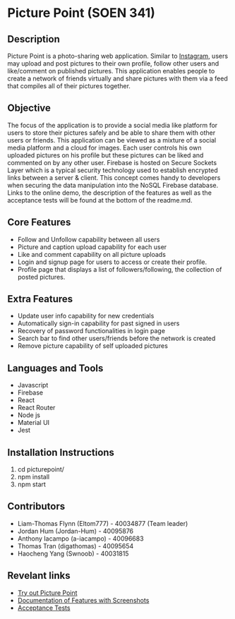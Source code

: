 # Picture Point (SOEN 341)

## Description
Picture Point is a photo-sharing web application. Similar to [Instagram](https://help.instagram.com/424737657584573), users may upload and post pictures to their own profile, follow other users and like/comment on published pictures. This application enables people to create a network of friends virtually and share pictures with them via a feed that compiles all of their pictures together.
## Objective
The focus of the application is to provide a social media like platform for users to store their pictures safely and be able to share them with other users or friends. This application can be viewed as a mixture of a social media platform and a cloud for images. Each user controls his own uploaded pictures on his profile but these pictures can be liked and commented on by any other user. Firebase is hosted on Secure Sockets Layer which is a typical security technology used to establish encrypted links between a server & client. This concept comes handy to developers when securing the data manipulation into the NoSQL Firebase database.
Links to the online demo, the description of the features as well as the acceptance tests will be found at the bottom of the readme.md. 
## Core Features
- Follow and Unfollow capability between all users
- Picture and caption upload capability for each user
- Like and comment capability on all picture uploads
- Login and signup page for users to access or create their profile.
- Profile page that displays a list of followers/following, the collection of posted pictures.
## Extra Features
- Update user info capability for new credentials
- Automatically sign-in capability for past signed in users
- Recovery of password functionalities in login page
- Search bar to find other users/friends before the network is created
- Remove picture capability of self uploaded pictures
## Languages and Tools
- Javascript
- Firebase
- React
- React Router
- Node js
- Material UI
- Jest
## Installation Instructions
1. cd picturepoint/
2. npm install
3. npm start
## Contributors
- Liam-Thomas Flynn (Eltom777) - 40034877 (Team leader)
- Jordan Hum (Jordan-Hum) - 40095876
- Anthony Iacampo (a-iacampo) - 40096683
- Thomas Tran (digathomas) - 40095654
- Haocheng Yang (Swnoob) - 40031815
## Revelant links
- [Try out Picture Point](https://eltom777.github.io/SOEN341-PicturePoint/)
- [Documentation of Features with Screenshots](https://docs.google.com/document/d/1x3p7RJACn_NGDPpP4tU9iUO_bLeaf1HmL-WqLkgcif0/edit?usp=sharing)
- [Acceptance Tests](https://docs.google.com/spreadsheets/d/1EZgNiHpn1k9lVz96ZxzGB_bqUqjE-Rkx0SQxBJSwtt0/edit?usp=sharing)
